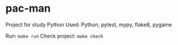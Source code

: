 # pac-man

Project for study Python
Used: Python, pytest, mypy, flake8, pygame

Run: `make run`
Check project: `make check`